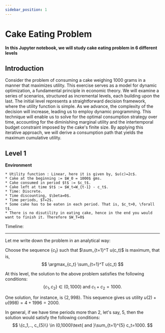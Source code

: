 ```yaml
---
sidebar_position: 1
---
```

# Cake Eating Problem

**In this Jupyter notebook, we will study cake eating problem in 6 different levels**

## Introduction

<div style={{textAlign: 'justify' }}>
Consider the problem of consuming a cake weighing 1000 grams in a manner that maximizes utility. This exercise serves as a model for dynamic optimization, a fundamental principle in economic theory. We will examine a series of scenarios, structured as incremental levels, each building upon the last. The initial level represents a straightforward decision framework, where the utility function is simple. As we advance, the complexity of the decision will increase, leading us to employ dynamic programming. This technique will enable us to solve for the optimal consumption strategy over time, accounting for the diminishing marginal utility and the intertemporal budget constraint imposed by the cake's finite size. By applying this iterative approach, we will derive a consumption path that yields the maximum cumulative utility.
</div>

## Level 1

**Environment**
    
    * Utility function : Linear, here it is given by, $u(c)=2c$.
    * Cake at the beginning := $W_0 = 1000$ gms.
    * Cake consumed in period $t$ := $c_t$.
    * Cake left at time $t$ := $W_t=W_{t-1} - c_t$.
    * Time: Discrete.
    * Time discounting, $\beta=0$.
    * Time periods, $T=2$.
    * Some cake has to be eaten in each period. That is, $c_t>0, \forall t$.
    * There is no disutility in eating cake, hence in the end you would want to finish it. Therefore $W_T=0$

Timeline:

---

Let me write down the problem in an analytical way:

Choose the sequence $\{c_t\}$ such that $\sum_{t=1}^T u(c_t)$ is maximum, that is,
$$
\argmax_{c_t} \sum_{t=1}^T u(c_t)
$$

At this level, the solution to the above problem satisfies the following conditions:
$$
\{c_1, c_2\} \in (0,1000)\text{ and }c_1+c_2=1000.
$$

One solution, for instance, is $\{2,998\}$. This sequence gives us utility $u(2) + u(998)= 4+1996=2000$.

In general, if we have time periods more than 2, let's say, 5, then the solution would satisfy the following conditions:
$$
\{c_1,.., c_{5}\} \in (0,1000)\text{ and }\sum_{t=1}^{5} c_t=1000.
$$